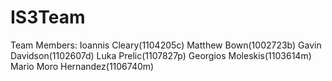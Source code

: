 IS3Team
=======
Team Members:
Ioannis Cleary(1104205c)
Matthew Bown(1002723b)
Gavin Davidson(1102607d)
Luka Prelic(1107827p)
Georgios Moleskis(1103614m)
Mario Moro Hernandez(1106740m)
